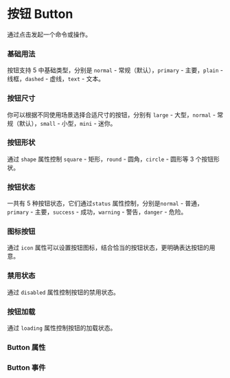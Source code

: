<script setup lang="ts">
  import props from "../example/button/props.ts";
  import events from "../example/button/events.ts";
</script>

# 按钮 Button

通过点击发起一个命令或操作。

### 基础用法

按钮支持 5 中基础类型，分别是 `normal` - 常规（默认），`primary` - 主要，`plain` - 线框，`dashed` - 虚线，`text` - 文本。
<demo-block src="example/button/basic"></demo-block>

### 按钮尺寸

你可以根据不同使用场景选择合适尺寸的按钮，分别有 `large` - 大型，`normal` - 常规（默认），`small` - 小型，`mini` - 迷你。
<demo-block src="example/button/size"></demo-block>

### 按钮形状

通过 `shape` 属性控制 `square` - 矩形，`round` - 圆角，`circle` - 圆形等 3 个按钮形状。
<demo-block src="example/button/shape"></demo-block>

### 按钮状态

一共有 5 种按钮状态，它们通过`status` 属性控制，分别是`normal` - 普通，`primary` - 主要，`success` - 成功，`warning` - 警告，`danger` - 危险。
<demo-block src="example/button/status"></demo-block>

### 图标按钮

通过 `icon` 属性可以设置按钮图标，结合恰当的按钮状态，更明确表达按钮的用意。
<demo-block src="example/button/icon"></demo-block>

### 禁用状态

通过 `disabled` 属性控制按钮的禁用状态。
<demo-block src="example/button/disabled"></demo-block>

### 按钮加载

通过 `loading` 属性控制按钮的加载状态。
<demo-block src="example/button/loading"></demo-block>

### Button 属性

<table-block type="props" :data="props"></table-block>

### Button 事件

<table-block type="events" :data="events"></table-block>
